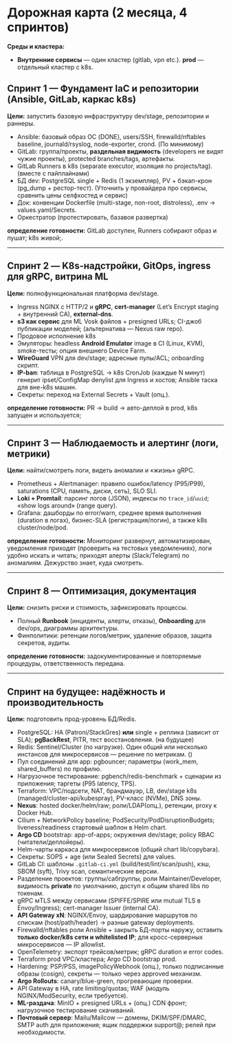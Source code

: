 # Дорожная карта (2 месяца, 4 спринтов)

**Среды и кластера:**

* **Внутренние сервисы** — один кластер (gitlab, vpn etc.). **prod** — отдельный кластер с k8s.

## Спринт 1 — Фундамент IaC и репозитории (Ansible, GitLab, каркас k8s)

**Цели:** запустить базовую инфраструктуру dev/stage, репозитории и раннеры.

* Ansible: базовый образ ОС (DONE), users/SSH, firewalld/nftables baseline, journald/rsyslog, node-exporter, crond. (По минимому)
* GitLab: группа/проекты, **раздельная видимость** (developers не видят чужие проекты), protected branches/tags, артефакты.
* GitLab Runners в k8s (separate executor, изоляция по projects/tag). (вместе с пайплайнами)
* БД dev: PostgreSQL single + Redis (1 экземпляр), PV + бэкап-крон (pg\_dump + рестор-тест). (Уточнить у провайдера про сервисы, сравнить цены селфхостед и сервис)
* Док: конвенции Dockerfile (multi-stage, non-root, distroless), .env → values.yaml/Secrets.
* Оркестратор (протестировать, базавоя развертка)

**определение готовности:** GitLab доступен, Runners собирают образ и пушат; k8s живой;.

---

## Спринт 2 — K8s-надстройки, GitOps, ingress для gRPC, витрина ML

**Цели:** полнофункциональная платформа dev/stage.

* Ingress NGINX c HTTP/2 и **gRPC**, **cert-manager** (Let’s Encrypt staging + внутренний CA), **external-dns**.
* **s3 как сервис** для ML Vosk файлов + presigned URLs; CI-джоб публикации моделей; (альтернатива — Nexus raw repo).
* Продовое исполнение k8s
* Эмуляторы: headless **Android Emulator** image в CI (Linux, KVM), smoke-тесты; опция внешнего Device Farm.
* **WireGuard** VPN для dev/stage; адресные пулы/ACL; onboarding скрипт.
* **IP-ban**: таблица в PostgreSQL → k8s CronJob (каждые N минут) генерит ipset/ConfigMap denylist для Ingress и хостов; Ansible таска для вне-k8s машин.
* Секреты: переход на External Secrets + Vault (опц.).

**определение готовности:** PR → build → авто-деплой в prod, k8s запущен и используется;

---

## Спринт 3 — Наблюдаемость и алертинг (логи, метрики)

**Цели:** найти/смотреть логи, видеть аномалии и «жизнь» gRPC.

* Prometheus + Alertmanager: правило ошибок/latency (P95/P99), saturations (CPU, память, диски, сеть), SLO SLI.
* **Loki + Promtail**: парсинг логов (JSON), индексы по `trace_id`/`uuid`; «show logs around» (range query).
* Grafana: дашборды по error/warn, среднее время выполнения (duration в логах), бизнес-SLA (регистрация/логин), а также k8s cluster/node/pod.

**определение готовности:** Мониторинг развернут, автоматизирован, уведомления приходят (проверить на тестовых уведомлениях), логи удобно искать и читать; приходят алерты (Slack/Telegram) по аномалиям. Дежурство знает, куда смотреть.

---

## Спринт 8 — Оптимизация, документация

**Цели:** снизить риски и стоимость, зафиксировать процессы.

* Полный **Runbook** (инциденты, алерты, отказы), **Onboarding** для dev/ops, диаграммы архитектуры.
* Финполитики: ретенции логов/метрик, удаление образов, защита секретов, аудиты.

**определение готовности:** задокументированные и повторяемые процедуры, ответственность передана.

---

## Спринт на будущее: надёжность и производительность

**Цели:** подготовить прод-уровень БД/Redis.

* PostgreSQL: HA (Patroni/StackGres) **или** single + реплика (зависит от SLA); **pgBackRest**, PITR, тест восстановления. (на будущее)
* Redis: Sentinel/Cluster (по нагрузке). Один общий или несколько инстансов для микросервисов — решение по метрикам. ()
* Пул соединений для app: pgbouncer; параметры (work\_mem, shared\_buffers) по профилю.
* Нагрузочное тестирование: pgbench/redis-benchmark + сценарии из приложения; таргеты (P95 latency, TPS).
* Terraform: VPC/подсети, NAT, брандмауэр, LB, dev/stage k8s (managed/cluster-api/kubespray), PV-класс (NVMe), DNS зоны.
* **Nexus**: hosted docker/helm/raw; роли/LDAP(опц.), ретенции, proxy к Docker Hub.
* Cilium + NetworkPolicy baseline; PodSecurity/PodDisruptionBudgets; liveness/readiness стартовый шаблон в Helm chart.
* **Argo CD** bootstrap: app-of-apps; окружения dev/stage; policy RBAC (читатели/деплойеры).
* Helm-чарты каркаса для микросервисов (общий chart lib/copybara).
* Секреты: SOPS + age (или Sealed Secrets) для values.
* GitLab CI: шаблоны `.gitlab-ci.yml` (build/test/lint/scan/push), кэш, SBOM (syft), Trivy scan, семантические версии.
* Разделение проектов: группы/сабгруппы, роли Maintainer/Developer, видимость **private** по умолчанию, доступ к общим shared libs по токенам.
* gRPC мTLS между сервисами (SPIFFE/SPIRE или mutual TLS в Envoy/Ingress); cert-manager Issuer (internal CA).
* **API Gateway xN**: NGINX/Envoy, шардирование маршрутов по спискам (host/path/header) → разные gateway deployments.
* Firewalld/nftables роли Ansible + закрыть БД-порты наружу, оставить **только docker/k8s сети и whitelisted IP**; для кросс-серверных микросервисов — IP allowlist.
* OpenTelemetry: экспорт трейсов/метрик; gRPC duration и error codes.
* Terraform prod VPC/кластера; Argo CD bootstrap prod.
* Hardening: PSP/PSS, imagePolicyWebhook (опц.), только подписанные образы (cosign), секреты — только через approved механизм.
* **Argo Rollouts**: canary/blue-green, прогревающие проверки.
* API Gateway в HA, rate limiting/quotas; WAF (модуль NGINX/ModSecurity, если требуется).
* **ML-раздача**: MinIO + presigned URLs + (опц.) CDN фронт; нагрузочное тестирование скачиваний.
* **Почтовый сервер**: Mailu/Mailcow — домены, DKIM/SPF/DMARC, SMTP auth для приложения; ящик поддержки support@; релей при необходимости.
